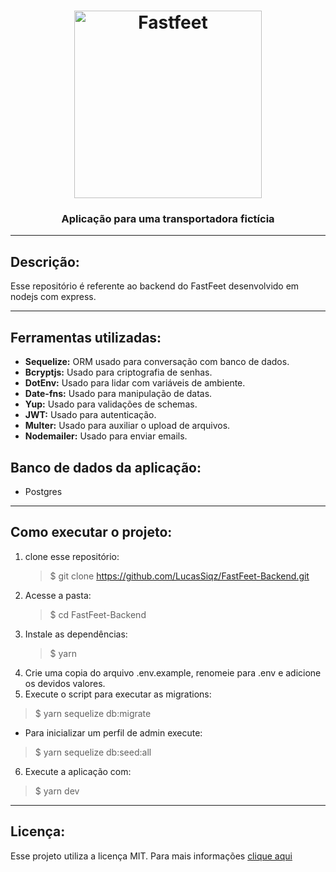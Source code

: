 <h1 align="center">
  <img alt="Fastfeet" title="Fastfeet" src="https://raw.githubusercontent.com/Rocketseat/bootcamp-gostack-desafio-02/master/.github/logo.png" width="300px" />
<h3 align="center">
  Aplicação para uma transportadora fictícia
</h3>
</h1>

---

## Descrição:

Esse repositório é referente ao backend do FastFeet desenvolvido em nodejs com express.

---

## Ferramentas utilizadas:

- **Sequelize:** ORM usado para conversação com banco de dados.
- **Bcryptjs:** Usado para criptografia de senhas.
- **DotEnv:** Usado para lidar com variáveis de ambiente.
- **Date-fns:** Usado para manipulação de datas.
- **Yup:** Usado para validações de schemas.
- **JWT:** Usado para autenticação.
- **Multer:** Usado para auxiliar o upload de arquivos.
- **Nodemailer:** Usado para enviar emails.

## Banco de dados da aplicação:

- Postgres

---

## Como executar o projeto:

1. clone esse repositório:
   > \$ git clone https://github.com/LucasSiqz/FastFeet-Backend.git
2. Acesse a pasta:
   > \$ cd FastFeet-Backend
3. Instale as dependências:
   > \$ yarn
4. Crie uma copia do arquivo .env.example, renomeie para .env e adicione os devidos valores.
5. Execute o script para executar as migrations:
 > \$ yarn sequelize db:migrate
- Para inicializar um perfil de admin execute: 
 > \$ yarn sequelize db:seed:all
6. Execute a aplicação com:
 > \$ yarn dev

---

## Licença:

Esse projeto utiliza a licença MIT. Para mais informações [clique aqui](https://github.com/LucasSiqz/FastFeet-Backend/blob/master/LICENSE)
